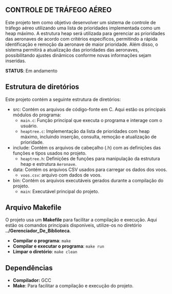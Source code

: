 ## CONTROLE DE TRÁFEGO AÉREO

Este projeto tem como objetivo desenvolver um sistema de controle de tráfego
aéreo utilizando uma lista de prioridades implementada como um heap
máximo. A estrutura heap será utilizada para gerenciar as prioridades das
aeronaves de acordo com critérios especı́ficos, permitindo a rápida identificação e remoção da aeronave de maior prioridade. Além disso, o sistema
permitirá a atualização das prioridades das aeronaves, possibilitando ajustes
dinâmicos conforme novas informações sejam inseridas.

**STATUS**: Em andamento

## Estrutura de diretórios

Este projeto contém a seguinte estrutura de diretórios:     

* src: Contém os arquivos de código-fonte em C. Aqui estão os principais módulos do programa:
  - `main.c`: Função principal que executa o programa e interage com o usuário.
  - `heaptree.c`: Implementação da  lista de prioridades com heap máximo, incluindo inserção, consulta, remoção e atualização de prioridade.
* include: Contém os arquivos de cabeçalho (.h) com as definições das funções e tipos usados no projeto.
  - `heaptree.h`: Definições de funções para manipulação da estrutura heap e estrutura `Aeronave`.
* data: Contém os arquivos CSV usados para carregar os dados dos voos.
  - `voos.csv`: arquivo com dados de voos.
* bin: Contém os arquivos executáveis gerados durante a compilação do projeto.
  - `main`: Executável principal do projeto.


## Arquivo Makefile 

O projeto usa um **Makefile** para facilitar a compilação e execução. Aqui estão os comandos principais disponíveis, utilize-os no diretório 
**../Gerenciador_De_Biblioteca**.

- **Compilar o programa**:
  `make`
- **Compilar e executar o programa**:
  `make run`
- **Limpar o diretório**:
  `make clean`

## Dependências
- **Compilador:** GCC
- **Make**: Para facilitar a compilação e execução do projeto.

